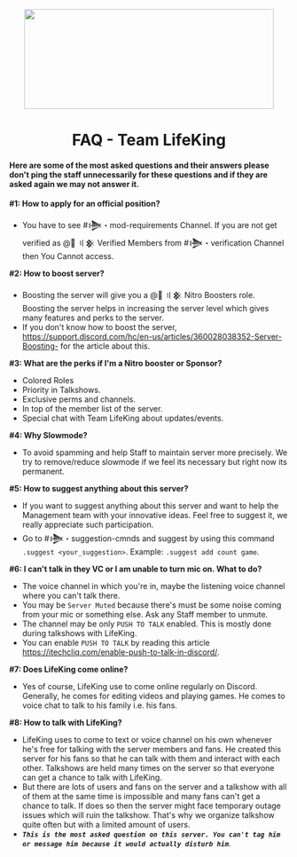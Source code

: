 <div align="center">
<img src="https://i.imgur.com/sPXdtwJ.jpg" width="450px" height="180px" style="max-width:100%;">
<h1>FAQ - Team LifeKing</h1>
</div>

#### Here are some of the most asked questions and their answers please don't ping the staff unnecessarily for these questions and if they are asked again we may not answer it.

**#1: How to apply for an official position?**
- You have to see  #𒋨・mod-requirements  Channel. If you are not  get verified as @👫 〢𒆜 Verified Members from #𒋨・verification  Channel then You Cannot access.

**#2: How to boost server?**
- Boosting the server will give you a @💎 〢𒆜 Nitro Boosters  role. Boosting the server helps in increasing the server level which gives many features and perks to the server.
- If you don't know how to boost the server, https://support.discord.com/hc/en-us/articles/360028038352-Server-Boosting- for the article about this.

**#3: What are the perks if I'm a Nitro booster or Sponsor?**
- Colored Roles
- Priority in Talkshows.
- Exclusive perms and channels.
- In top of the member list of the server.
- Special chat with Team LifeKing about updates/events.

**#4: Why Slowmode?**
- To avoid spamming and help Staff to maintain server more precisely. We try to remove/reduce slowmode if we feel its necessary but right now its permanent.

**#5: How to suggest anything about this server?**
- If you want to suggest anything about this server and want to help the Management team with your innovative ideas. Feel free to suggest it, we really appreciate such participation.
- Go to #𒋨・suggestion-cmnds and suggest by using this command 
`.suggest <your_suggestion>`.
Example: `.suggest add count game`.

**#6: I can't talk in they VC or I am unable to turn mic on. What to do?**
- The voice channel in which you're in, maybe the listening voice channel where you can't talk there.
- You may be `Server Muted` because there's must be some noise coming from your mic or something else. Ask any Staff member to unmute.
- The channel may be only `PUSH TO TALK` enabled. This is mostly done during talkshows with LifeKing.
- You can enable `PUSH TO TALK` by reading this article https://itechcliq.com/enable-push-to-talk-in-discord/.

**#7: Does LifeKing come online?**
- Yes of course, 
LifeKing use to come online regularly on Discord. Generally, he comes for editing videos and playing games. He comes to voice chat to talk to his family i.e. his fans.

**#8: How to talk with LifeKing?**
- LifeKing uses to come to text or voice channel on his own whenever he's free for talking with the server members and fans. He created this server for his fans so that he can talk with them and interact with each other. Talkshows are held many times on the server so that everyone can get a chance to talk with LifeKing.
- But there are lots of users and fans on the server and a talkshow with all of them at the same time is impossible and many fans can't get a chance to talk. If does so then the server might face temporary outage issues which will ruin the talkshow. That's why we organize talkshow quite often but with a limited amount of users.
- ***`This is the most asked question on this server. You can't tag him or message him because it would actually disturb him`***.
